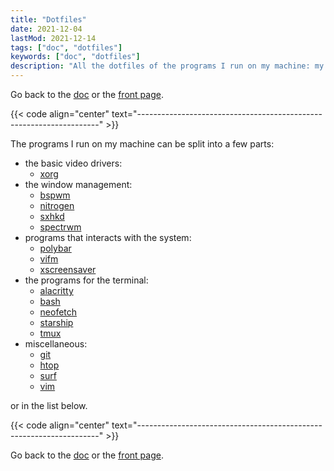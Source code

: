 ```yaml
---
title: "Dotfiles"
date: 2021-12-04
lastMod: 2021-12-14
tags: ["doc", "dotfiles"]
keywords: ["doc", "dotfiles"]
description: "All the dotfiles of the programs I run on my machine: my windows manager of the moment, my bar, my terminal emulator and many more."
---
```

Go back to the [doc](/public/doc/config) or the [front page](/public).  

{{< code align="center" text="--------------------------------------------------------------------" >}}

The programs I run on my machine can be split into a few parts:
- the basic video drivers:
  - [xorg](/public/doc/config/dotfiles/x)
- the window management:
  - [bspwm](/public/doc/config/dotfiles/bspwm)
  - [nitrogen](/public/doc/config/dotfiles/nitrogen)
  - [sxhkd](/public/doc/config/dotfiles/sxhkd)
  - [spectrwm](/public/doc/config/dotfiles/spectrwm)
- programs that interacts with the system:
  - [polybar](/public/doc/config/polybar)
  - [vifm](/public/doc/config/dotfiles/vifm)
  - [xscreensaver](/public/doc/config/dotfiles/xscreensaver)
- the programs for the terminal:
  - [alacritty](/public/doc/config/dotfiles/alacritty)
  - [bash](/public/doc/config/dotfiles/bash)
  - [neofetch](/public/doc/config/dotfiles/neofetch)
  - [starship](/public/doc/config/dotfiles/starship)
  - [tmux](/public/doc/config/dotfiles/tmux)
- miscellaneous:
  - [git](/public/doc/config/dotfiles/git)
  - [htop](/public/doc/config/dotfiles/htop)
  - [surf](/public/doc/config/surf)
  - [vim](/public/doc/config/dotfiles/vim)

or in the list below.

{{< code align="center" text="--------------------------------------------------------------------" >}}

Go back to the [doc](/public/doc/config) or the [front page](/public).  
